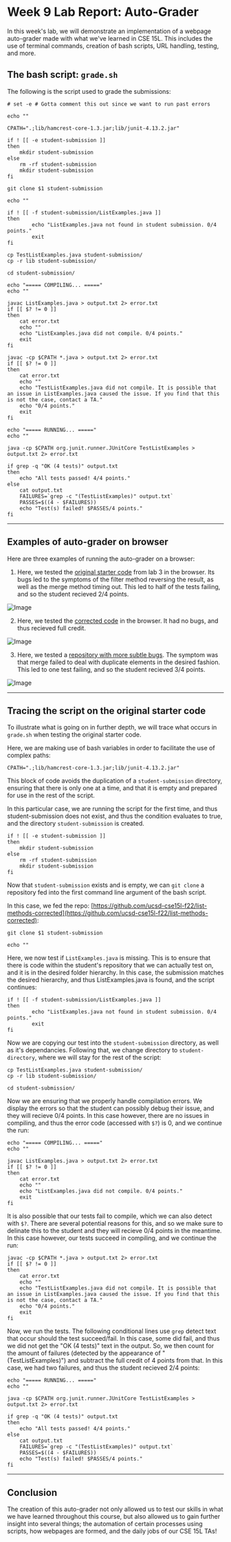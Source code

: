 # Week 9 Lab Report: Auto-Grader

In this week's lab, we will demonstrate an implementation of a webpage auto-grader made with what we've learned in CSE 15L. This includes the use of terminal commands, creation of bash scripts, URL handling, testing, and more.

## The bash script: `grade.sh`

The following is the script used to grade the submissions:

```
# set -e # Gotta comment this out since we want to run past errors

echo ""

CPATH=".;lib/hamcrest-core-1.3.jar;lib/junit-4.13.2.jar"

if ! [[ -e student-submission ]]
then
	mkdir student-submission
else
	rm -rf student-submission
	mkdir student-submission
fi

git clone $1 student-submission

echo ""

if ! [[ -f student-submission/ListExamples.java ]]
then
    	echo "ListExamples.java not found in student submission. 0/4 points."
    	exit
fi

cp TestListExamples.java student-submission/
cp -r lib student-submission/

cd student-submission/

echo "===== COMPILING... ====="
echo ""

javac ListExamples.java > output.txt 2> error.txt
if [[ $? != 0 ]]
then
	cat error.txt
    echo ""
    echo "ListExamples.java did not compile. 0/4 points."
	exit
fi

javac -cp $CPATH *.java > output.txt 2> error.txt
if [[ $? != 0 ]]
then
    cat error.txt
    echo ""
    echo "TestListExamples.java did not compile. It is possible that an issue in ListExamples.java caused the issue. If you find that this is not the case, contact a TA."
    echo "0/4 points."
    exit
fi

echo "===== RUNNING... ====="
echo ""

java -cp $CPATH org.junit.runner.JUnitCore TestListExamples > output.txt 2> error.txt

if grep -q "OK (4 tests)" output.txt
then
    echo "All tests passed! 4/4 points."
else
    cat output.txt
    FAILURES=`grep -c "(TestListExamples)" output.txt`
    PASSES=$((4 - $FAILURES))
    echo "Test(s) failed! $PASSES/4 points."
fi
```

---

## Examples of auto-grader on browser

Here are three examples of running the auto-grader on a browser:

1. Here, we tested the [original starter code](https://github.com/ucsd-cse15l-f22/list-methods-lab3) from lab 3 in the browser. Its bugs led to the symptoms of the filter method reversing the result, as well as the merge method timing out. This led to half of the tests failing, and so the student recieved 2/4 points.

![Image](/originalOnServer.png)

2. Here, we tested the [corrected code](https://github.com/ucsd-cse15l-f22/list-methods-corrected) in the browser. It had no bugs, and thus recieved full credit.

![Image](/correctedOnServer.png)

3. Here, we tested a [repository with more subtle bugs](https://github.com/ucsd-cse15l-f22/list-examples-subtle). The symptom was that merge failed to deal with duplicate elements in the desired fashion. This led to one test failing, and so the student recieved 3/4 points.

![Image](/subtleOnServer.png)

---

## Tracing the script on the original starter code

To illustrate what is going on in further depth, we will trace what occurs in `grade.sh` when testing the original starter code.

Here, we are making use of bash variables in order to facilitate the use of complex paths:

```
CPATH=".;lib/hamcrest-core-1.3.jar;lib/junit-4.13.2.jar"
```

This block of code avoids the duplication of a `student-submission` directory, ensuring that there is only one at a time, and that it is empty and prepared for use in the rest of the script.

In this particular case, we are running the script for the first time, and thus student-submission does not exist, and thus the condition evaluates to true, and the directory `student-submission` is created.

```
if ! [[ -e student-submission ]]
then
	mkdir student-submission
else
	rm -rf student-submission
	mkdir student-submission
fi
```

Now that `student-submission` exists and is empty, we can `git clone` a repository fed into the first command line argument of the bash script. 

In this case, we fed the repo: [https://github.com/ucsd-cse15l-f22/list-methods-corrected](https://github.com/ucsd-cse15l-f22/list-methods-corrected):

```
git clone $1 student-submission

echo ""
```

Here, we now test if `ListExamples.java` is missing. This is to ensure that there is code within the student's repository that we can actually test on, and it is in the desired folder hierarchy. In this case, the submission matches the desired hierarchy, and thus ListExamples.java is found, and the script continues:

```
if ! [[ -f student-submission/ListExamples.java ]]
then
    	echo "ListExamples.java not found in student submission. 0/4 points."
    	exit
fi
```

Now we are copying our test into the `student-submission` directory, as well as it's dependancies. Following that, we change directory to `student-directory`, where we will stay for the rest of the script: 

```
cp TestListExamples.java student-submission/
cp -r lib student-submission/

cd student-submission/
```

Now we are ensuring that we properly handle compilation errors. We display the errors so that the student can possibly debug their issue, and they will recieve 0/4 points. In this case however, there are no issues in compiling, and thus the error code (accessed with `$?`) is 0, and we continue the run:

```
echo "===== COMPILING... ====="
echo ""

javac ListExamples.java > output.txt 2> error.txt
if [[ $? != 0 ]]
then
	cat error.txt
    echo ""
    echo "ListExamples.java did not compile. 0/4 points."
	exit
fi
```

It is also possible that our tests fail to compile, which we can also detect with `$?`. There are several potential reasons for this, and so we make sure to delinate this to the student and they will recieve 0/4 points in the meantime. In this case however, our tests succeed in compiling, and we continue the run:

```
javac -cp $CPATH *.java > output.txt 2> error.txt
if [[ $? != 0 ]]
then
    cat error.txt
    echo ""
    echo "TestListExamples.java did not compile. It is possible that an issue in ListExamples.java caused the issue. If you find that this is not the case, contact a TA."
    echo "0/4 points."
    exit
fi
```

Now, we run the tests. The following conditional lines use `grep` detect text that occur should the test succeed/fail. In this case, some did fail, and thus we did not get the "OK (4 tests)" text in the output. So, we then count for the amount of failures (detected by the appearance of "(TestListExamples)") and subtract the full credit of 4 points from that. In this case, we had two failures, and thus the student recieved 2/4 points:

```
echo "===== RUNNING... ====="
echo ""

java -cp $CPATH org.junit.runner.JUnitCore TestListExamples > output.txt 2> error.txt

if grep -q "OK (4 tests)" output.txt
then
    echo "All tests passed! 4/4 points."
else
    cat output.txt
    FAILURES=`grep -c "(TestListExamples)" output.txt`
    PASSES=$((4 - $FAILURES))
    echo "Test(s) failed! $PASSES/4 points."
fi
```

---

## Conclusion

The creation of this auto-grader not only allowed us to test our skills in what we have learned throughout this course, but also allowed us to gain further insight into several things; the automation of certain processes using scripts, how webpages are formed, and the daily jobs of our CSE 15L TAs!